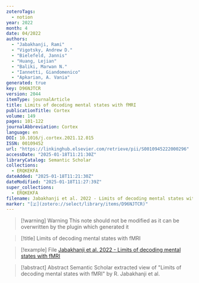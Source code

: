 ```yaml
---
zoteroTags:
  - notion
year: 2022
month: 4
date: 04/2022
authors:
  - "Jabakhanji, Rami"
  - "Vigotsky, Andrew D."
  - "Bielefeld, Jannis"
  - "Huang, Lejian"
  - "Baliki, Marwan N."
  - "Iannetti, Giandomenico"
  - "Apkarian, A. Vania"
generated: true
key: D96NJTCR
version: 2044
itemType: journalArticle
title: Limits of decoding mental states with fMRI
publicationTitle: Cortex
volume: 149
pages: 101-122
journalAbbreviation: Cortex
language: en
DOI: 10.1016/j.cortex.2021.12.015
ISSN: 00109452
url: "https://linkinghub.elsevier.com/retrieve/pii/S0010945222000296"
accessDate: "2025-01-18T11:21:30Z"
libraryCatalog: Semantic Scholar
collections:
  - ERQKEKFA
dateAdded: "2025-01-18T11:21:30Z"
dateModified: "2025-01-18T11:27:39Z"
super_collections:
  - ERQKEKFA
filename: Jabakhanji et al. 2022 - Limits of decoding mental states with fMRI
marker: "[🇿](zotero://select/library/items/D96NJTCR)"
---
```


>[!warning] Warning
> This note should not be modified as it can be overwritten by the plugin which generated it

> [!title] Limits of decoding mental states with fMRI

> [!example] File
> [Jabakhanji et al. 2022 - Limits of decoding mental states with fMRI](Jabakhanji%20et%20al.%202022%20-%20Limits%20of%20decoding%20mental%20states%20with%20fMRI.pdf)

> [!abstract] Abstract
> Semantic Scholar extracted view of "Limits of decoding mental states with fMRI" by R. Jabakhanji et al.


